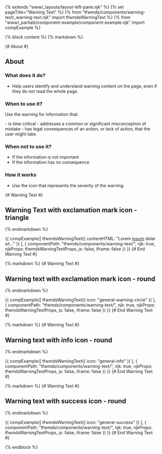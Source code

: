 {% extends "www/_layouts/layout-left-pane.njk" %}
{% set pageTitle="Warning Text" %}
{% from "tfwmds/components/warning-text/_warning-text.njk" import tfwmdsWarningText %}
{% from "www/_partials/component-example/component-example.njk" import compExample %}

{% block content %}
{% markdown %}

{# About #}

## About

### What does it do?

- Help users identify and understand warning content on the page, even if they do not read the whole page.

### When to use it?

<p>Use the warning for information that:</p>
- is time critical
- addresses a common or significant misconception of mistake
- has legal consequences of an action, or lack of action, that the user might take

### When not to use it?

- If the information is not important
- If the information has no consequence

### How it works

- Use the icon that represents the severity of the warning

{# Warning Text #}

## Warning Text with exclamation mark icon - triangle

{% endmarkdown %}

{{
  compExample([
    tfwmdsWarningText({
      contentHTML: "Lorem <a href='#' title='lorem' target='_blank'>ipsum</a> dolar sit..."
    })
  ], {
    componentPath: "tfwmds/components/warning-text/",
    njk: true,
    njkProps: tfwmdsWarningTextProps,
    js: false,
    iframe: false
  })
}}
{# End Warning Text #}

{% markdown %}
{# Warning Text #}

## Warning text with exclamation mark icon - round

{% endmarkdown %}

{{
  compExample([
    tfwmdsWarningText({
      icon: "general-warning-circle"
    })
  ], {
    componentPath: "tfwmds/components/warning-text/",
    njk: true,
    njkProps: tfwmdsWarningTextProps,
    js: false,
    iframe: false
  })
}}
{# End Warning Text #}

{% markdown %}
{# Warning Text #}

## Warning text with info icon - round

{% endmarkdown %}

{{
  compExample([
    tfwmdsWarningText({
      icon: "general-info"
    })
  ], {
    componentPath: "tfwmds/components/warning-text/",
    njk: true,
    njkProps: tfwmdsWarningTextProps,
    js: false,
    iframe: false
  })
}}
{# End Warning Text #}

{% markdown %}
{# Warning Text #}

## Warning text with success icon - round

{% endmarkdown %}

{{
  compExample([
    tfwmdsWarningText({
      icon: "general-success"
    })
  ], {
    componentPath: "tfwmds/components/warning-text/",
    njk: true,
    njkProps: tfwmdsWarningTextProps,
    js: false,
    iframe: false
  })
}}
{# End Warning Text #}

{% endblock %}
